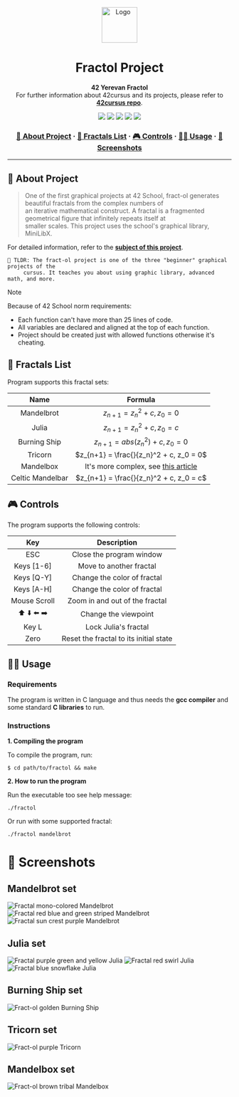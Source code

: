 <a name="readme-top"></a>
<div align="center">
  <!-- Logo -->
  <a href="https://github.com/dpetrosy/42-Fractol">
  <img src="README_files/logo.png" alt="Logo" width="80" height="80">
  </a>

  <!-- Project Name -->
  <h1>Fractol Project</h1>

  <!-- Short Description -->
  <p align="center">
	  <b>42 Yerevan Fractol</b><br>
	  For further information about 42cursus and its projects, please refer to <a href="https://github.com/dpetrosy/42cursus"><b>42cursus repo</b></a>.
  </p>

  <!-- Badges -->
  <p>
    <img src="https://img.shields.io/badge/score-125%20%2F%20100-success?style=for-the-badge" />
    <img src="https://img.shields.io/github/repo-size/dpetrosy/42-Fractol?style=for-the-badge&logo=github">
    <img src="https://img.shields.io/github/languages/count/dpetrosy/42-Fractol?style=for-the-badge&logo=" />
    <img src="https://img.shields.io/github/languages/top/dpetrosy/42-Fractol?style=for-the-badge" />
    <img src="https://img.shields.io/github/last-commit/dpetrosy/42-Fractol?style=for-the-badge" />
  </p>

  <h3>
      <a href="#-about-project">📜 About Project</a>
    <span> · </span>
      <a href="#-fractals-list">📑 Fractals List</a>
    <span> · </span>
	  <a href="#-controls">🎮 Controls</a>
    <span> · </span>
      <a href="#-usage">👨‍💻 Usage</a>
    <span> · </span>
      <a href="#-screenshots">🌄 Screenshots</a>
  </h3>
</div>

---

## 📜 About Project

> One of the first graphical projects at 42 School, fract-ol generates beautiful fractals from the complex numbers of \
> an iterative mathematical construct. A fractal is a fragmented geometrical figure that infinitely repeats itself at \
> smaller scales. This project uses the school's graphical library, MiniLibX.

For detailed information, refer to the [**subject of this project**](README_files/fractol_subject.pdf).

	🚀 TLDR: The fract-ol project is one of the three "beginner" graphical projects of the 
 		 cursus. It teaches you about using graphic library, advanced math, and more.

> [!NOTE]  
> Because of 42 School norm requirements:
> * Each function can't have more than 25 lines of code.
> * All variables are declared and aligned at the top of each function.
> * Project should be created just with allowed functions otherwise it's cheating.

## 📑 Fractals List

Program supports this fractal sets:

| Name              | Formula                                                                                            |
|:-----------------:|:--------------------------------------------------------------------------------------------------:|
| Mandelbrot        | $z_{n+1} = z_n^2 + c, z_0 = 0$                                                                     |
| Julia             | $z_{n+1} = z_n^2 + c, z_0 = c$                                                                     |
| Burning Ship      | $z_{n+1} = abs(z_n^2) + c, z_0 = 0$                                                                |
| Tricorn           | $z_{n+1} = \frac{}{z_n}^2 + c, z_0 = 0$                                                            |
| Mandelbox         | It's more complex, see [this article](https://sites.google.com/site/mandelbox/what-is-a-mandelbox) |
| Celtic Mandelbar  | $z_{n+1} = \frac{}{z_n}^2 + c, z_0 = c$                                                            |

## 🎮 Controls

The program supports the following controls:

| Key           | Description                             |
|:-------------:|:---------------------------------------:|
| ESC           | Close the program window                |
| Keys [1-6]    | Move to another fractal                 |
| Keys [Q-Y]    | Change the color of fractal             |
| Keys [A-H]    | Change the color of fractal             |
| Mouse Scroll  | Zoom in and out of the fractal          |
| ⬆️ ⬇️ ⬅️ ➡️     | Change the viewpoint                    |
| Key L         | Lock Julia's fractal                    |
| Zero          | Reset the fractal to its initial state  |

## 👨‍💻 Usage
### Requirements

The program is written in C language and thus needs the **gcc compiler** and some standard **C libraries** to run.

### Instructions

**1. Compiling the program**

To compile the program, run:

```shell
$ cd path/to/fractol && make
```

**2. How to run the program**

Run the executable too see help message:
```shell
./fractol
```

Or run with some supported fractal:
```shell
./fractol mandelbrot
```

# 🌄 Screenshots

## Mandelbrot set
![Fractal mono-colored Mandelbrot](README_files/screenshots/mandelbrot1.png)
![Fractal red blue and green striped Mandelbrot](README_files/screenshots/mandelbrot2.png)
![Fractal sun crest purple Mandelbrot](README_files/screenshots/mandelbrot3.png)

## Julia set
![Fractal purple green and yellow Julia](README_files/screenshots/julia1.png)
![Fractal red swirl Julia](README_files/screenshots/julia2.png)
![Fractal blue snowflake Julia](README_files/screenshots/julia3.png)

## Burning Ship set
![Fract-ol golden Burning Ship](README_files/screenshots/burning_ship.png)

## Tricorn set
![Fract-ol purple Tricorn](README_files/screenshots/tricorn.png)

## Mandelbox set
![Fract-ol brown tribal Mandelbox](README_files/screenshots/mandelbox.png)
